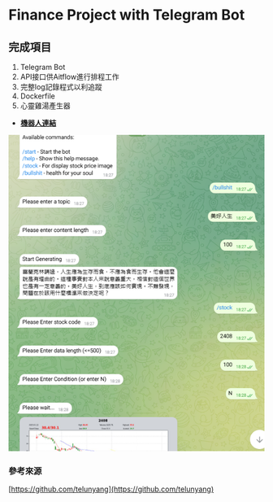 # Finance Project with Telegram Bot

## 完成項目
1. Telegram Bot
2. API接口供Aitflow進行排程工作
3. 完整log記錄程式以利追蹤
4. Dockerfile
5. 心靈雞湯產生器

* [**機器人連結**](https://t.me/Marcus_First_Bot)

![image](./docs/telegram.jpg)

### 參考來源

[https://github.com/telunyang](https://github.com/telunyang)